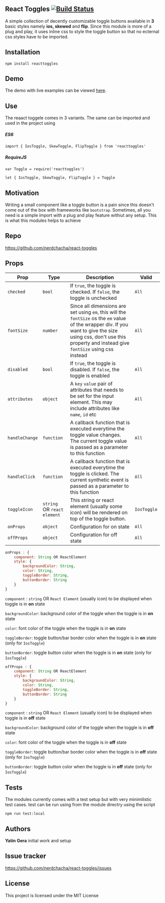 ## React Toggles [![Build Status](https://travis-ci.org/nerdchacha/react-toggles.svg?branch=master)](https://travis-ci.org/nerdchacha/react-toggles)

A simple collection of decently customizable toggle buttons available in **3** basic styles namely **ios, skewed** and **flip**. Since this module is more of a plug and play, it uses inline css to style the toggle button so that no ecternal css styles have to be imported.

## Installation
```npm install reacttoggles```

## Demo

The demo with live examples can be viewed [here](https://nerdchacha.github.io/).

## Use

The reaact toggele comes in 3 variants.
The same can be imported and used in the project using
##### ES6

```import { IosToggle, SkewToggle, FlipToggle } from 'reacttoggles'```

##### RequireJS

```var Toggle = require('reacttoggles')```

```let { IosToggle, SkewToggle, FlipToggle } = Toggle```

## Motivation
Writing a small component like a toggle button is a pain since this doesn't come out of the box with frameworks like ```bootstrap```. Sometimes, all you need is a simple import with a plug and play feature withiut any setup. This is what this modules helps to achieve 

## Repo
https://github.com/nerdchacha/react-toggles

## Props

|  Prop     | Type   	| Description   	| Valid |
|---	|---	|---	| --- |
|   ```checked```	| ```bool```  	|  If ```true```, the toggle is checked. If ```false```, the toggle is unchecked 	| ```All``` |
|   ```fontSize```	| ```number```  	|  Since all dimensions are set using ```em```, this will the ```fontSize``` os the ```em``` value of the wrapper div. If you want to give the size using css, don't use this property and instead give ```fontSize``` using css instead 	| ```All``` |
| ```disabled```   	| ```bool```  	|  If ```true```, the toggle is disabled. If ```false```, the toggle is enabled  	| ```All``` |
|   ```attributes```	| ```object```  	|  A ```key``` ```value``` pair of attributes that needs to be set for the input element. This may include attributes like ```name```, ```id``` etc 	| ```All``` |
|   ```handleChange```	| ```function```  	|   A callback function that is executed everytime the toggle value changes. The current toggle value is passed as a parameter to this function	| ```All``` |
|   ```handleClick```	|   ```function```	| A callback function that is executed everytime the toggle is clicked. The current synthetic event is passed as a parameter to this function 	| ```All``` |
|   ```toggleIcon```	| ```string``` OR ```react element``` 	| This string or react element (usually some icon) will be rendered on top of the toggle button.    	| ```IosToggle``` |
|  ```onProps``` 	|  ```object```	| Configuration for on state  	|```All``` |
|  ```offProps``` 	|  ```object```	| Configuration for off state  	|```All``` |

```javascript
onProps : {
    component: String OR ReactElement
    style: {
        backgroundColor: String,
        color: String,
        toggleBorder: String,
        buttonBorder: String
    }
}
```

```component``` : ```string``` OR ```React Element``` (usually icon) to be displayed when toggle is in **on** state

```backgroundColor```: background color of the toggle when the toggle is in **on** state

```color```: font color of the toggle when the toggle is in **on** state

```toggleBorder```: toggle button/bar border color when the toggle is in **on** state (only for ```IosToggle```)

```buttonBorder```: toggle button color when the toggle is in **on** state (only for ```IosToggle```)



```javascript
offProps : {
    component: String OR ReactElement
    style: {
        backgroundColor: String,
        color: String,
        toggleBorder: String,
        buttonBorder: String
    }
}
```
```component``` : ```string``` OR ```React Element``` (usually icon) to be displayed when toggle is in **off** state

```backgroundColor```: background color of the toggle when the toggle is in **off** state

```color```: font color of the toggle when the toggle is in **off** state

```toggleBorder```: toggle button/bar border color when the toggle is in **off** state (only for ```IosToggle```)

```buttonBorder```: toggle button color when the toggle is in **off** state (only for ```IosToggle```)

## Tests

The modules currently comes with a test setup but with very minimilistic test cases.
test can be run using from the module directry using the script

```npm run test:local```

## Authors
**Yatin Gera** initial work and setup

## Issue tracker
https://github.com/nerdchacha/react-toggles/issues

## License

This project is licensed under the MIT License
